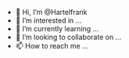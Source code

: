 - 👋 Hi, I’m @Hartelfrank
- 👀 I’m interested in ...
- 🌱 I’m currently learning ...
- 💞️ I’m looking to collaborate on ...
- 📫 How to reach me ...

<!---
Hartelfrank/Hartelfrank is a ✨ special ✨ repository because its `README.md` (this file) appears on your GitHub profile.
You can click the Preview link to take a look at your changes.
--->
